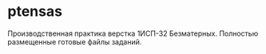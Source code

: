 # ptensas
Производственная практика верстка 1ИСП-32 Безматерных.
Полностью размещенные готовые файлы заданий.
<html>
<head>
    <meta charset="UTF-8">
    <meta name="viewport" content="width=device-width, initial-scale=1.0">
    <title>Задания по неделям практика</title>
    <style>
        :root {
            --primary-color: #2c3e50;
            --secondary-color: #34495e;
            --accent-color: #3498db;
            --text-color: #333;
            --light-gray: #f5f5f5;
            --border-radius: 4px;
        }
        
        body {
            font-family: 'Segoe UI', Tahoma, Geneva, Verdana, sans-serif;
            line-height: 1.6;
            color: var(--text-color);
            max-width: 1200px;
            margin: 0 auto;
            padding: 20px;
            background-color: #f9f9f9;
        }
        
        h2 {
            color: var(--primary-color);
            padding-bottom: 8px;
            border-bottom: 2px solid var(--accent-color);
            margin-top: 30px;
        }
        
        h3 {
            color: var(--secondary-color);
            margin: 20px 0 10px 0;
            font-weight: 500;
        }
        
        .weeks-container {
            display: flex;
            gap: 30px;
            flex-wrap: wrap;
        }
        
        .week {
            flex: 1;
            min-width: 300px;
            background: white;
            padding: 20px;
            border-radius: var(--border-radius);
            box-shadow: 0 2px 5px rgba(0,0,0,0.05);
        }
        
        .subtasks {
            margin-left: 10px;
        }
        
        .subtasks div {
            padding: 6px 0;
            border-bottom: 1px dotted #eee;
        }
        
        .subtasks div:last-child {
            border-bottom: none;
        }
        
        a {
            color: var(--accent-color);
            text-decoration: none;
            transition: color 0.2s;
        }
        
        a:hover {
            color: var(--primary-color);
            text-decoration: underline;
        }
        
        @media (max-width: 768px) {
            .weeks-container {
                flex-direction: column;
                gap: 20px;
            }
            
            .week {
                min-width: auto;
            }
        }
    </style>
</head>
<body>
    <div class="weeks-container">
        <div class="week">
            <h2>1 неделя</h2>
            <h3>Задание 1</h3>
            <div class="subtasks">
                <div><a href="https://pten4ikq.github.io/ptensas/Неделя 1/Задание 1/index.html">Задача 1</a></div>
            </div>
            
            <h3>Задание 2</h3>
            <div class="subtasks">
                <div><a href="https://pten4ikq.github.io/ptensas/Неделя 1/Задание 2/task_1.2.1.html">Задача 1</a></div>
                <div><a href="https://pten4ikq.github.io/ptensas/Неделя 1/Задание 2/task_1.2.2.html">Задача 2</a></div>
                <div><a href="https://pten4ikq.github.io/ptensas/Неделя 1/Задание 2/task_1.2.3.html">Задача 3</a></div>
            </div>
            
            <h3>Задание 3</h3>
            <div class="subtasks">
                <div><a href="https://pten4ikq.github.io/ptensas/Неделя 1/Задание 3/page1.html">Задача 1</a></div>
                <div><a href="https://pten4ikq.github.io/ptensas/Неделя 1/Задание 3/page2.html">Задача 2</a></div>
                <div><a href="https://pten4ikq.github.io/ptensas/Неделя 1/Задание 3/page3.html">Задача 3</a></div>
                <div><a href="https://pten4ikq.github.io/ptensas/Неделя 1/Задание 3/page4.html">Задача 4</a></div>
                <div><a href="https://pten4ikq.github.io/ptensas/Неделя 1/Задание 3/page5.html">Задача 5</a></div>
                <div><a href="https://pten4ikq.github.io/ptensas/Неделя 1/Задание 3/page6.html">Задача 6</a></div>
                <div><a href="https://pten4ikq.github.io/ptensas/Неделя 1/Задание 3/page7.html">Задача 7</a></div>
            </div>
            
            <h3>Задание 4</h3>
            <div class="subtasks">
                <div><a href="https://pten4ikq.github.io/ptensas/Неделя 1/Задание 4/page1.html">Задача 1</a></div>
                <div><a href="https://pten4ikq.github.io/ptensas/Неделя 1/Задание 4/page2.html">Задача 2</a></div>
                <div><a href="https://pten4ikq.github.io/ptensas/Неделя 1/Задание 4/page3.html">Задача 3</a></div>
                <div><a href="https://pten4ikq.github.io/ptensas/Неделя 1/Задание 4/page4.html">Задача 4</a></div>
                <div><a href="https://pten4ikq.github.io/ptensas/Неделя 1/Задание 4/page5.html">Задача 5</a></div>
                <div><a href="https://pten4ikq.github.io/ptensas/Неделя 1/Задание 4/page6.html">Задача 6</a></div>
            </div>
            
            <h3>Задание 5</h3>
            <div class="subtasks">
                <div><a href="https://pten4ikq.github.io/ptensas/Неделя 1/Задание 5/task5.html">Задача 1</a></div>
            </div>
            
            <h3>Задание 6</h3>
            <div class="subtasks">
                <div><a href="https://pten4ikq.github.io/ptensas/Неделя 1/Задание 6/page1.html">Задача 1</a></div>
                <div><a href="https://pten4ikq.github.io/ptensas/Неделя 1/Задание 6/page2.html">Задача 2</a></div>
                <div><a href="https://pten4ikq.github.io/ptensas/Неделя 1/Задание 6/page3.html">Задача 3</a></div>
            </div>
            
            <h3>Задание 7</h3>
            <div class="subtasks">
                <div><a href="https://pten4ikq.github.io/ptensas/Неделя 1/Задание 7/page1.html">Задача 1</a></div>
                <div><a href="https://pten4ikq.github.io/ptensas/Неделя 1/Задание 7/page2.html">Задача 2</a></div>
                <div><a href="https://pten4ikq.github.io/ptensas/Неделя 1/Задание 7/page3.html">Задача 3</a></div>
            </div>
            
            <h3>Задание 8</h3>
            <div class="subtasks">
                <div><a href="https://pten4ikq.github.io/ptensas/Неделя 1/Задание 8/task8.1.html">Задача 1</a></div>
                <div><a href="https://pten4ikq.github.io/ptensas/Неделя 1/Задание 8/task8.2.html">Задача 2</a></div>
                <div><a href="https://pten4ikq.github.io/ptensas/Неделя 1/Задание 8/task8.3.html">Задача 3</a></div>
            </div>
            
            <h3>Задание 9</h3>
            <div class="subtasks">
                <div><a href="https://pten4ikq.github.io/ptensas/Неделя 1/Задание 9/task1.html">Задача 1</a></div>
                <div><a href="https://pten4ikq.github.io/ptensas/Неделя 1/Задание 9/task2.html">Задача 2</a></div>
                <div><a href="https://pten4ikq.github.io/ptensas/Неделя 1/Задание 9/task3.html">Задача 3</a></div>
                <div><a href="https://pten4ikq.github.io/ptensas/Неделя 1/Задание 9/task4.html">Задача 4</a></div>
            </div>
            
            <h3>Задание 10</h3>
            <div class="subtasks">
                <div><a href="https://pten4ikq.github.io/ptensas/Неделя 1/Задание 10/general_task10.html">Задача 1</a></div>
            </div>
        </div>
        
        <div class="week">
            <h2>2 неделя</h2>
            <h3>Задание 1</h3>
            <div class="subtasks">
                <div><p>Задание с фигмой находятся в отчете</p></div>
            </div>
            
            <h3>Задание 2</h3>
            <div class="subtasks">
                <div><a href="https://pten4ikq.github.io/ptensas/Неделя 2/Задание 2/task1.html">Задача 1</a></div>
                <div><a href="https://pten4ikq.github.io/ptensas/Неделя 2/Задание 2/task2.html">Задача 2</a></div>
                <div><a href="https://pten4ikq.github.io/ptensas/Неделя 2/Задание 2/task3.html">Задача 3</a></div>
            </div>
            
            <h3>Задание 3</h3>
            <div class="subtasks">
                <div><a href="https://pten4ikq.github.io/ptensas/Неделя 2/Задание 3/task3.2.html">Задача 1</a></div>
            </div>
            
            <h3>Задание 4</h3>
            <div class="subtasks">
                <div><a href="https://pten4ikq.github.io/ptensas/Неделя 2/Задание 4/task1.html">Задача 1</a></div>
                <div><a href="https://pten4ikq.github.io/ptensas/Неделя 2/Задание 4/task2.html">Задача 2</a></div>
                <div><a href="https://pten4ikq.github.io/ptensas/Неделя 2/Задание 4/task3.html">Задача 3</a></div>
                <div><a href="https://pten4ikq.github.io/ptensas/Неделя 2/Задание 4/task4.html">Задача 4</a></div>
                <div><a href="https://pten4ikq.github.io/ptensas/Неделя 2/Задание 4/task5.html">Задача 5</a></div>
            </div>
            
            <h3>Задание 5</h3>
            <div class="subtasks">
                <div><a href="https://pten4ikq.github.io/ptensas/Неделя 2/Задание 5/task1.html">Задача 1</a></div>
                <div><a href="https://pten4ikq.github.io/ptensas/Неделя 2/Задание 5/task2.html">Задача 2</a></div>
                <div><a href="https://pten4ikq.github.io/ptensas/Неделя 2/Задание 5/task3.html">Задача 3</a></div>
                <div><a href="https://pten4ikq.github.io/ptensas/Неделя 2/Задание 5/task4.html">Задача 4</a></div>
            </div>
            
            <h3>Задание 6</h3>
            <div class="subtasks">
                <div><a href="https://pten4ikq.github.io/ptensas/Неделя 2/Задание 6/task1.html">Задача 1</a></div>
                <div><a href="https://pten4ikq.github.io/ptensas/Неделя 2/Задание 6/task2.html">Задача 2</a></div>
                <div><a href="https://pten4ikq.github.io/ptensas/Неделя 2/Задание 6/task3.html">Задача 3</a></div>
                <div><a href="https://pten4ikq.github.io/ptensas/Неделя 2/Задание 6/task4.html">Задача 4</a></div>
                <div><a href="https://pten4ikq.github.io/ptensas/Неделя 2/Задание 6/task5.html">Задача 5</a></div>
            </div>
        </div>
            <div class="week">
            <h2>Итоговый проект</h2>
            <div class="subtasks">
                <div>
                    <p>P.S. Скоро будет доступен...</p>
                    <img src="https://i.pinimg.com/736x/2b/90/bd/2b90bd4329f282d41b95a6325d4a262e.jpg" width="250">
                </div>
            </div>
    </div>
</body>
</html>
